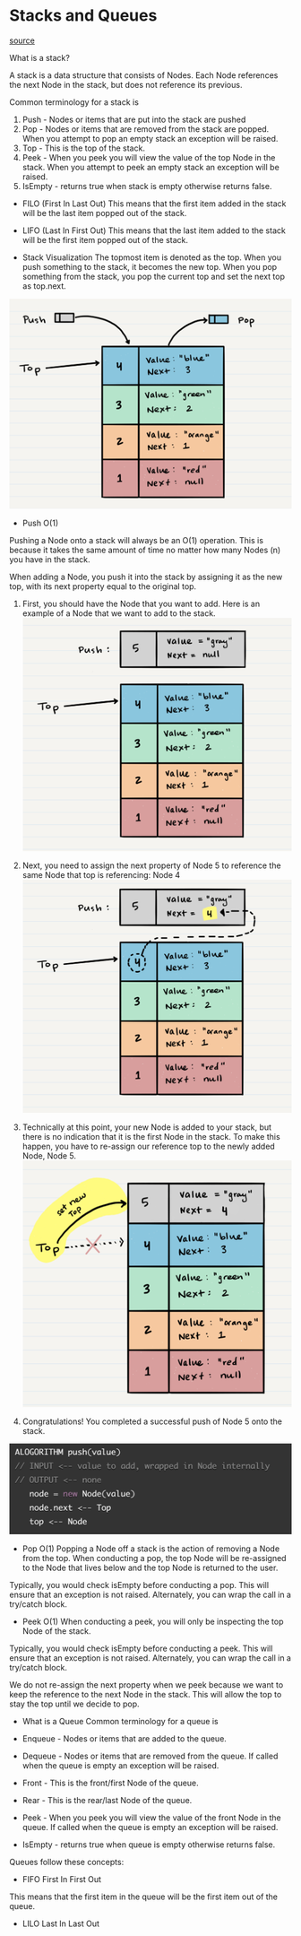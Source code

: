 # Stacks and Queues

[source](https://codefellows.github.io/common_curriculum/data_structures_and_algorithms/Code_401/class-10/resources/stacks_and_queues.html)

What is a stack?

A stack is a data structure that consists of Nodes. Each Node references the next Node in the stack, but does not reference its previous.

Common terminology for a stack is

  1. Push - Nodes or items that are put into the stack are pushed
  2. Pop - Nodes or items that are removed from the stack are popped. When you attempt to pop an empty stack an exception will be raised.
  3. Top - This is the top of the stack.
  4. Peek - When you peek you will view the value of the top Node in the stack. When you attempt to peek an empty stack an exception will be raised.
  5. IsEmpty - returns true when stack is empty otherwise returns false.

- FILO (First In Last Out)
This means that the first item added in the stack will be the last item popped out of the stack.

- LIFO (Last In First Out)
This means that the last item added to the stack will be the first item popped out of the stack.

- Stack Visualization
The topmost item is denoted as the top. When you push something to the stack, it becomes the new top. When you pop something from the stack, you pop the current top and set the next top as top.next.

![Stack Visualization](images/stack_visualization.png)

- Push O(1)

Pushing a Node onto a stack will always be an O(1) operation. This is because it takes the same amount of time no matter how many Nodes (n) you have in the stack.

When adding a Node, you push it into the stack by assigning it as the new top, with its next property equal to the original top.

1. First, you should have the Node that you want to add. Here is an example of a Node that we want to add to the stack.
![step 1](images/pushO1.png)

2. Next, you need to assign the next property of Node 5 to reference the same Node that top is referencing: Node 4
![step 2](images/pushO2.png)

3. Technically at this point, your new Node is added to your stack, but there is no indication that it is the first Node in the stack. To make this happen, you have to re-assign our reference top to the newly added Node, Node 5.
![step 3](images/pushO3.png)

4. Congratulations! You completed a successful push of Node 5 onto the stack.

![pseudocode](images/push_pseudo.png)

- Pop O(1)
Popping a Node off a stack is the action of removing a Node from the top. When conducting a pop, the top Node will be re-assigned to the Node that lives below and the top Node is returned to the user.

Typically, you would check isEmpty before conducting a pop. This will ensure that an exception is not raised. Alternately, you can wrap the call in a try/catch block.

- Peek O(1)
When conducting a peek, you will only be inspecting the top Node of the stack.

Typically, you would check isEmpty before conducting a peek. This will ensure that an exception is not raised. Alternately, you can wrap the call in a try/catch block.

We do not re-assign the next property when we peek because we want to keep the reference to the next Node in the stack. This will allow the top to stay the top until we decide to pop.

- What is a Queue
Common terminology for a queue is

- Enqueue - Nodes or items that are added to the queue.
- Dequeue - Nodes or items that are removed from the queue. If called when the queue is empty an exception will be raised.
- Front - This is the front/first Node of the queue.
- Rear - This is the rear/last Node of the queue.
- Peek - When you peek you will view the value of the front Node in the queue. If called when the queue is empty an exception will be raised.
- IsEmpty - returns true when queue is empty otherwise returns false.

Queues follow these concepts:

- FIFO
First In First Out

This means that the first item in the queue will be the first item out of the queue.

- LILO
Last In Last Out

